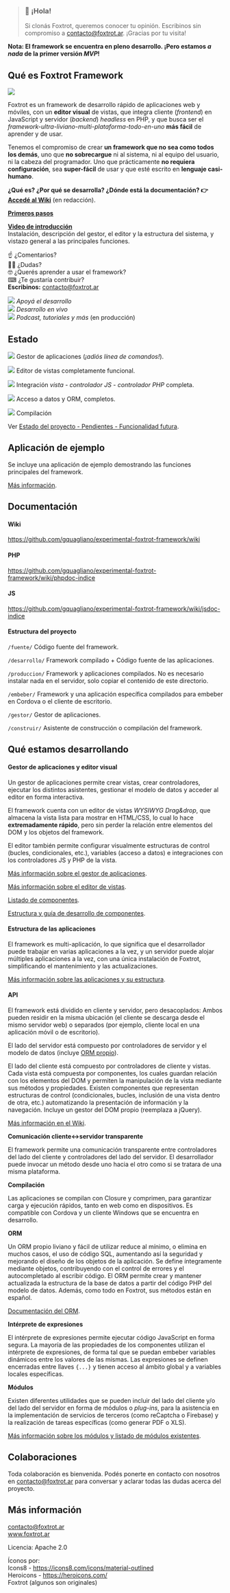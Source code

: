 > ### 👋 ¡Hola!
> Si clonás Foxtrot, queremos conocer tu opinión. Escribinos sin compromiso a contacto@foxtrot.ar. ¡Gracias por tu visita!

**Nota: El framework se encuentra en pleno desarrollo. ¡Pero estamos *a nada* de la primer versión *MVP*!**

## Qué es Foxtrot Framework

![](https://github.com/gquagliano/experimental-foxtrot-framework/wiki/img/editor.jpg)

Foxtrot es un framework de desarrollo rápido de aplicaciones web y móviles, con un **editor visual** de vistas, que integra cliente (*frontend*) en JavaScript y servidor (*backend*) _headless_ en PHP, y que busca ser el *framework-ultra-liviano-multi-plataforma-todo-en-uno* **más fácil** de aprender y de usar.

Tenemos el compromiso de crear **un framework que no sea como todos los demás**, uno que **no sobrecargue** ni al sistema, ni al equipo del usuario, ni la cabeza del programador. Uno que prácticamente **no requiera configuración**, sea **super-fácil** de usar y que esté escrito en **lenguaje casi-humano**.

**¿Qué es? ¿Por qué se desarrolla? ¿Dónde está la documentación? 👉 [Accedé al Wiki](https://github.com/gquagliano/experimental-foxtrot-framework/wiki)** (en redacción).

**[Primeros pasos](https://github.com/gquagliano/experimental-foxtrot-framework/wiki/Primeros-pasos)**

**[Video de introducción](https://youtu.be/j0hDNhlKW3Q)**  
Instalación, descripción del gestor, el editor y la estructura del sistema, y vistazo general a las principales funciones.

☝ ¿Comentarios?  
🤷‍♂️ ¿Dudas?  
🤓 ¿Querés aprender a usar el framework?  
⌨ ¿Te gustaría contribuir?  
**Escribinos:** contacto@foxtrot.ar

[![](https://c5.patreon.com/external/favicon/favicon-16x16.png?v=69kMELnXkB)](https://www.patreon.com/gquagliano) *Apoyá el desarrollo*  
[![](https://static.twitchcdn.net/assets/favicon-16-2d5d1f5ddd489ee10398.png)](https://www.twitch.tv/gquagliano) *Desarrollo en vivo*  
[![](https://www.youtube.com/favicon.ico)](https://www.youtube.com/channel/UCd8V_YL-kL-BbqB_koAbfBg/) *Podcast, tutoriales y más* (en producción)

## Estado

![](https://github.com/gquagliano/experimental-foxtrot-framework/wiki/img/tick.jpg) Gestor de aplicaciones (*¡adiós línea de comandos!*).

![](https://github.com/gquagliano/experimental-foxtrot-framework/wiki/img/tick.jpg) Editor de vistas completamente funcional.

![](https://github.com/gquagliano/experimental-foxtrot-framework/wiki/img/tick.jpg) Integración *vista - controlador JS - controlador PHP* completa.

![](https://github.com/gquagliano/experimental-foxtrot-framework/wiki/img/tick.jpg) Acceso a datos y ORM, completos.

![](https://github.com/gquagliano/experimental-foxtrot-framework/wiki/img/tick.jpg) Compilación

Ver [Estado del proyecto - Pendientes - Funcionalidad futura](https://github.com/gquagliano/experimental-foxtrot-framework/wiki/Estado-del-proyecto).

## Aplicación de ejemplo

Se incluye una aplicación de ejemplo demostrando las funciones principales del framework.

[Más información](desarrollo/aplicaciones/ejemplo/README.md).

## Documentación

#### Wiki

https://github.com/gquagliano/experimental-foxtrot-framework/wiki

#### PHP

https://github.com/gquagliano/experimental-foxtrot-framework/wiki/phpdoc-indice

#### JS

https://github.com/gquagliano/experimental-foxtrot-framework/wiki/jsdoc-indice

#### Estructura del proyecto

`/fuente/` Código fuente del framework.

`/desarrollo/` Framework compilado + Código fuente de las aplicaciones.

`/produccion/` Framework y aplicaciones compilados. No es necesario instalar nada en el servidor, solo copiar el contenido de este directorio.

`/embeber/` Framework y una aplicación específica compilados para embeber en Cordova o el cliente de escritorio.

`/gestor/` Gestor de aplicaciones.

`/construir/` Asistente de construcción o compilación del framework.

## Qué estamos desarrollando

#### Gestor de aplicaciones y editor visual

Un gestor de aplicaciones permite crear vistas, crear controladores, ejecutar los distintos asistentes, gestionar el modelo de datos y acceder al editor en forma interactiva.

El framework cuenta con un editor de vistas *WYSIWYG* *Drag&drop*, que almacena la vista lista para mostrar en HTML/CSS, lo cual lo hace **extremadamente rápido**, pero sin perder la relación entre elementos del DOM y los objetos del framework.

El editor también permite configurar visualmente estructuras de control (bucles, condicionales, etc.), variables (acceso a datos) e integraciones con los controladores JS y PHP de la vista.

[Más información sobre el gestor de aplicaciones](https://github.com/gquagliano/experimental-foxtrot-framework/wiki/Gestor-de-aplicaciones).

[Más información sobre el editor de vistas](https://github.com/gquagliano/experimental-foxtrot-framework/wiki/Editor-de-vistas).

[Listado de componentes](https://github.com/gquagliano/experimental-foxtrot-framework/wiki/Listado-de-componentes).

[Estructura y guía de desarrollo de componentes](https://github.com/gquagliano/experimental-foxtrot-framework/wiki/Visi%C3%B3n-general-de-la-estructura-de-los-componentes).

#### Estructura de las aplicaciones

El framework es multi-aplicación, lo que significa que el desarrollador puede trabajar en varias aplicaciones a la vez, y un servidor puede alojar múltiples aplicaciones a la vez, con una única instalación de Foxtrot, simplificando el mantenimiento y las actualizaciones.

[Más información sobre las aplicaciones y su estructura](https://github.com/gquagliano/experimental-foxtrot-framework/wiki/Definici%C3%B3n-y-ciclo-de-vida-de-la-aplicaci%C3%B3n).

#### API

El framework está dividido en cliente y servidor, pero desacoplados: Ambos pueden residir en la misma ubicación (el cliente se descarga desde el mismo servidor web) o separados (por ejemplo, cliente local en una aplicación móvil o de escritorio).

El lado del servidor está compuesto por controladores de servidor y el modelo de datos (incluye [ORM propio](https://github.com/gquagliano/experimental-foxtrot-framework/wiki/Modelo-de-datos-y-ORM)).

El lado del cliente está compuesto por controladores de cliente y vistas. Cada vista está compuesta por componentes, los cuales guardan relación con los elementos del DOM y permiten la manipulación de la vista mediante sus métodos y propiedades. Existen componentes que representan estructuras de control (condicionales, bucles, inclusión de una vista dentro de otra, etc.) automatizando la presentación de información y la navegación. Incluye un gestor del DOM propio (reemplaza a jQuery).

[Más información en el Wiki](https://github.com/gquagliano/experimental-foxtrot-framework/wiki).

**Comunicación cliente<->servidor transparente**

El framework permite una comunicación transparente entre controladores del lado del cliente y controladores del lado del servidor. El desarrollador puede invocar un método desde uno hacia el otro como si se tratara de una misma plataforma.

**Compilación**

Las aplicaciones se compilan con Closure y comprimen, para garantizar carga y ejecución rápidos, tanto en web como en dispositivos. Es compatible con Cordova y un cliente Windows que se encuentra en desarrollo.

**ORM**

Un ORM propio liviano y fácil de utilizar reduce al mínimo, o elimina en muchos casos, el uso de código SQL, aumentando así la seguridad y mejorando el diseño de los objetos de la aplicación. Se define íntegramente mediante objetos, contribuyendo con el control de errores y el autocompletado al escribir código. El ORM permite crear y mantener actualizada la estructura de la base de datos a partir del código PHP del modelo de datos. Además, como todo en Foxtrot, sus métodos están en español.

[Documentación del ORM](https://github.com/gquagliano/experimental-foxtrot-framework/wiki/Modelo-de-datos-y-ORM).

**Intérprete de expresiones**

El intérprete de expresiones permite ejecutar código JavaScript en forma segura. La mayoría de las propiedades de los componentes utilizan el intérprete de expresiones, de forma tal que se puedan embeber variables dinámicos entre los valores de las mismas. Las expresiones se definen encerradas entre llaves `{...}` y tienen acceso al ámbito global y a variables locales específicas.

**Módulos**

Existen diferentes utilidades que se pueden incluir del lado del cliente y/o del lado del servidor en forma de módulos o *plug-ins*, para la asistencia en la implementación de servicios de terceros (como reCaptcha o Firebase) y la realización de tareas específicas (como generar PDF o XLS).

[Más información sobre los módulos y listado de módulos existentes](https://github.com/gquagliano/experimental-foxtrot-framework/wiki/Módulos).

## Colaboraciones

Toda colaboración es bienvenida. Podés ponerte en contacto con nosotros en contacto@foxtrot.ar para conversar y aclarar todas las dudas acerca del proyecto.

## Más información

contacto@foxtrot.ar  
www.foxtrot.ar

Licencia: Apache 2.0

Íconos por:  
Icons8 - https://icons8.com/icons/material-outlined  
Heroicons - https://heroicons.com/  
Foxtrot (algunos son originales)

